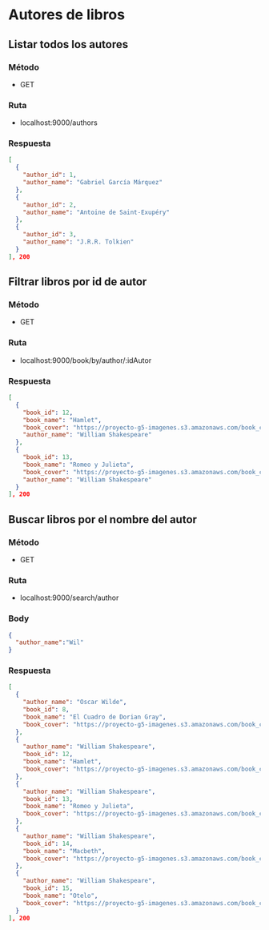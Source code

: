 # Autores de libros

## Listar todos los autores

### Método
* GET

### Ruta
* localhost:9000/authors

### Respuesta
```json
[
  {
    "author_id": 1,
    "author_name": "Gabriel García Márquez"
  },
  {
    "author_id": 2,
    "author_name": "Antoine de Saint-Exupéry"
  },
  {
    "author_id": 3,
    "author_name": "J.R.R. Tolkien"
  }
], 200
```

## Filtrar libros por id de autor

### Método
* GET

### Ruta
* localhost:9000/book/by/author/:idAutor

### Respuesta
```json
[
  {
    "book_id": 12,
    "book_name": "Hamlet",
    "book_cover": "https://proyecto-g5-imagenes.s3.amazonaws.com/book_covers/12.jpeg",
    "author_name": "William Shakespeare"
  },
  {
    "book_id": 13,
    "book_name": "Romeo y Julieta",
    "book_cover": "https://proyecto-g5-imagenes.s3.amazonaws.com/book_covers/13.png",
    "author_name": "William Shakespeare"
  }
], 200
```

## Buscar libros por el nombre del autor

### Método
* GET

### Ruta
* localhost:9000/search/author

### Body
```json
{
  "author_name":"Wil"
}
```

### Respuesta
```json
[
  {
    "author_name": "Oscar Wilde",
    "book_id": 8,
    "book_name": "El Cuadro de Dorian Gray",
    "book_cover": "https://proyecto-g5-imagenes.s3.amazonaws.com/book_covers/8.jpg"
  },
  {
    "author_name": "William Shakespeare",
    "book_id": 12,
    "book_name": "Hamlet",
    "book_cover": "https://proyecto-g5-imagenes.s3.amazonaws.com/book_covers/12.jpeg"
  },
  {
    "author_name": "William Shakespeare",
    "book_id": 13,
    "book_name": "Romeo y Julieta",
    "book_cover": "https://proyecto-g5-imagenes.s3.amazonaws.com/book_covers/13.png"
  },
  {
    "author_name": "William Shakespeare",
    "book_id": 14,
    "book_name": "Macbeth",
    "book_cover": "https://proyecto-g5-imagenes.s3.amazonaws.com/book_covers/14.jpeg"
  },
  {
    "author_name": "William Shakespeare",
    "book_id": 15,
    "book_name": "Otelo",
    "book_cover": "https://proyecto-g5-imagenes.s3.amazonaws.com/book_covers/15.jpeg"
  }
], 200
```